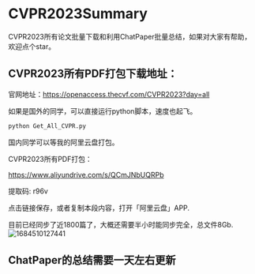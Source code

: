 # CVPR2023Summary
CVPR2023所有论文批量下载和利用ChatPaper批量总结，如果对大家有帮助，欢迎点个star。


## CVPR2023所有PDF打包下载地址：

官网地址：https://openaccess.thecvf.com/CVPR2023?day=all

如果是国外的同学，可以直接运行python脚本，速度也起飞。

```python
python Get_All_CVPR.py
```

国内同学可以等我的阿里云盘打包。


CVPR2023所有PDF打包：

https://www.aliyundrive.com/s/QCmJNbUQRPb

提取码: r96v

点击链接保存，或者复制本段内容，打开「阿里云盘」APP.

目前已经同步了近1800篇了，大概还需要半小时能同步完全，总文件8Gb.
![1684510127441](https://github.com/kaixindelele/CVPR2023Summary/assets/28528386/12305116-215f-4a5b-83d2-4dfe28af068a)

## ChatPaper的总结需要一天左右更新
